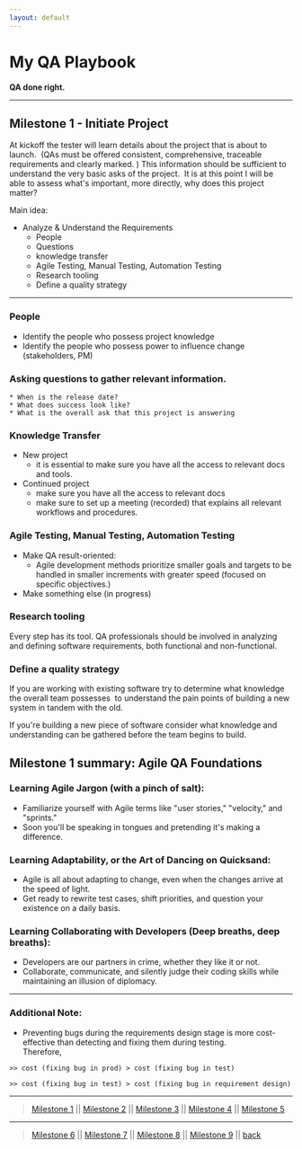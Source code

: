 ```yaml
---
layout: default
---
```

<h1> My QA Playbook</h1>
<b>QA done right.</b>

***

## Milestone 1 - Initiate Project

At kickoff the tester will learn details about the project that is about to launch. 
(QAs must be offered consistent, comprehensive, traceable requirements and clearly marked. )
This information should be sufficient to understand the very basic asks of the project. 
It is at this point I will be able to assess what's important, more directly, why does this project matter? 

Main idea:
- Analyze & Understand the Requirements
    * People
    * Questions
    * knowledge transfer
    * Agile Testing, Manual Testing, Automation Testing
    * Research tooling
    * Define a quality strategy

***  

### People
  - Identify the people who possess project knowledge 
  - Identify the people who possess power to influence change (stakeholders, PM)

### Asking questions to gather relevant information.
    * When is the release date?
    * What does success look like?
    * What is the overall ask that this project is answering

### Knowledge Transfer

- New project
    * it is essential to make sure you have all the access to relevant docs
      and tools.
- Continued project
    * make sure you have all the access to relevant docs
    * make sure to set up a meeting (recorded) that explains all relevant workflows and procedures.

### Agile Testing, Manual Testing, Automation Testing
- Make QA result-oriented:
  * Agile development methods prioritize smaller goals and targets to be handled in smaller increments with greater speed (focused on specific objectives.) 
- Make something else (in progress)
    
### Research tooling
Every step has its tool.
QA professionals should be involved in analyzing and defining software requirements,
both functional and non-functional.

### Define a quality strategy
If you are working with existing software try to determine what knowledge the overall team possesses 
to understand the pain points of building a new system in tandem with the old. 

If you're building a new piece of software consider what knowledge and understanding can be gathered before the team begins to build. 

## Milestone 1 summary: Agile QA Foundations
### Learning Agile Jargon (with a pinch of salt):
* Familiarize yourself with Agile terms like "user stories," "velocity," and "sprints." 
* Soon you'll be speaking in tongues and pretending it's making a difference.

### Learning Adaptability, or the Art of Dancing on Quicksand:
* Agile is all about adapting to change, even when the changes arrive at the speed of light. 
* Get ready to rewrite test cases, shift priorities, and question your existence on a daily basis.

### Learning Collaborating with Developers (Deep breaths, deep breaths):
* Developers are our partners in crime, whether they like it or not. 
* Collaborate, communicate, and silently judge their coding skills while maintaining an illusion of diplomacy.



***

### Additional Note:
- Preventing bugs during the requirements design stage is more cost-effective than detecting and fixing them during testing.<br>
Therefore, <br>

```
>> cost (fixing bug in prod) > cost (fixing bug in test)

>> cost (fixing bug in test) > cost (fixing bug in requirement design)
```

***
> [Milestone 1](./playbook/01.html) || [Milestone 2](./02.html) || [Milestone 3](./03.html) || [Milestone 4](./04.html) || [Milestone 5](05.html) 

***
> [Milestone 6](06.html) || [Milestone 7](07.html) || [Milestone 8](08.html) || [Milestone 9](09.html) ||  [back](../)

